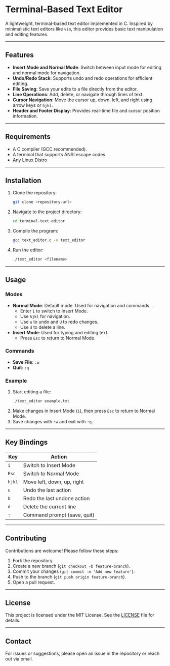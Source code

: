 
# Terminal-Based Text Editor

A lightweight, terminal-based text editor implemented in C. Inspired by minimalistic text editors like `vim`, this editor provides basic text manipulation and editing features.

---

## Features

- **Insert Mode and Normal Mode**: Switch between input mode for editing and normal mode for navigation.
- **Undo/Redo Stack**: Supports undo and redo operations for efficient editing.
- **File Saving**: Save your edits to a file directly from the editor.
- **Line Operations**: Add, delete, or navigate through lines of text.
- **Cursor Navigation**: Move the cursor up, down, left, and right using arrow keys or `hjkl`.
- **Header and Footer Display**: Provides real-time file and cursor position information.

---

## Requirements

- A C compiler (GCC recommended).
- A terminal that supports ANSI escape codes.
- Any Linux Distro 

---

## Installation

1. Clone the repository:
   ```bash
   git clone <repository-url>
   ```
2. Navigate to the project directory:
   ```bash
   cd terminal-text-editor
   ```
3. Compile the program:
   ```bash
   gcc text_editor.c -o text_editor
   ```
4. Run the editor:
   ```bash
   ./text_editor <filename>
   ```

---

## Usage

### Modes
- **Normal Mode**: Default mode. Used for navigation and commands.
  - Enter `i` to switch to Insert Mode.
  - Use `hjkl` for navigation.
  - Use `u` to undo and `U` to redo changes.
  - Use `d` to delete a line.
- **Insert Mode**: Used for typing and editing text.
  - Press `Esc` to return to Normal Mode.

### Commands
- **Save File**: `:w`
- **Quit**: `:q`

### Example
1. Start editing a file:
   ```bash
   ./text_editor example.txt
   ```
2. Make changes in Insert Mode (`i`), then press `Esc` to return to Normal Mode.
3. Save changes with `:w` and exit with `:q`.

---

## Key Bindings

| Key    | Action                          |
|--------|---------------------------------|
| `i`    | Switch to Insert Mode          |
| `Esc`  | Switch to Normal Mode          |
| `hjkl` | Move left, down, up, right     |
| `u`    | Undo the last action           |
| `U`    | Redo the last undone action    |
| `d`    | Delete the current line        |
| `:`    | Command prompt (save, quit)    |

---

## Contributing

Contributions are welcome! Please follow these steps:

1. Fork the repository.
2. Create a new branch (`git checkout -b feature-branch`).
3. Commit your changes (`git commit -m 'Add new feature'`).
4. Push to the branch (`git push origin feature-branch`).
5. Open a pull request.

---

## License

This project is licensed under the MIT License. See the [LICENSE](LICENSE) file for details.

---

## Contact

For issues or suggestions, please open an issue in the repository or reach out via email.
